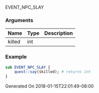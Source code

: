 EVENT_NPC_SLAY
### Arguments
**Name**|**Type**|**Description**
:-----|:-----|:-----
killed|int|
### Example
```perl
sub EVENT_NPC_SLAY {
	quest::say($killed); # returns int
}
```

Generated On 2018-01-15T22:01:49-08:00